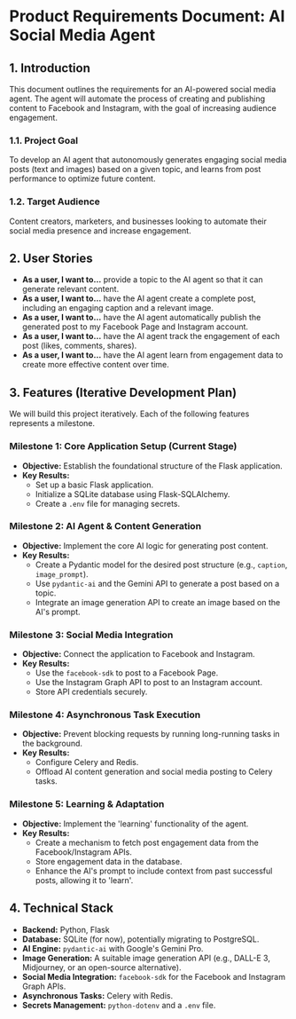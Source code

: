 # Product Requirements Document: AI Social Media Agent

## 1. Introduction

This document outlines the requirements for an AI-powered social media agent. The agent will automate the process of creating and publishing content to Facebook and Instagram, with the goal of increasing audience engagement.

### 1.1. Project Goal

To develop an AI agent that autonomously generates engaging social media posts (text and images) based on a given topic, and learns from post performance to optimize future content.

### 1.2. Target Audience

Content creators, marketers, and businesses looking to automate their social media presence and increase engagement.

## 2. User Stories

- **As a user, I want to...** provide a topic to the AI agent so that it can generate relevant content.
- **As a user, I want to...** have the AI agent create a complete post, including an engaging caption and a relevant image.
- **As a user, I want to...** have the AI agent automatically publish the generated post to my Facebook Page and Instagram account.
- **As a user, I want to...** have the AI agent track the engagement of each post (likes, comments, shares).
- **As a user, I want to...** have the AI agent learn from engagement data to create more effective content over time.

## 3. Features (Iterative Development Plan)

We will build this project iteratively. Each of the following features represents a milestone.

### Milestone 1: Core Application Setup (Current Stage)

- **Objective:** Establish the foundational structure of the Flask application.
- **Key Results:**
    - Set up a basic Flask application.
    - Initialize a SQLite database using Flask-SQLAlchemy.
    - Create a `.env` file for managing secrets.

### Milestone 2: AI Agent & Content Generation

- **Objective:** Implement the core AI logic for generating post content.
- **Key Results:**
    - Create a Pydantic model for the desired post structure (e.g., `caption`, `image_prompt`).
    - Use `pydantic-ai` and the Gemini API to generate a post based on a topic.
    - Integrate an image generation API to create an image based on the AI's prompt.

### Milestone 3: Social Media Integration

- **Objective:** Connect the application to Facebook and Instagram.
- **Key Results:**
    - Use the `facebook-sdk` to post to a Facebook Page.
    - Use the Instagram Graph API to post to an Instagram account.
    - Store API credentials securely.

### Milestone 4: Asynchronous Task Execution

- **Objective:** Prevent blocking requests by running long-running tasks in the background.
- **Key Results:**
    - Configure Celery and Redis.
    - Offload AI content generation and social media posting to Celery tasks.

### Milestone 5: Learning & Adaptation

- **Objective:** Implement the 'learning' functionality of the agent.
- **Key Results:**
    - Create a mechanism to fetch post engagement data from the Facebook/Instagram APIs.
    - Store engagement data in the database.
    - Enhance the AI's prompt to include context from past successful posts, allowing it to 'learn'.

## 4. Technical Stack

- **Backend:** Python, Flask
- **Database:** SQLite (for now), potentially migrating to PostgreSQL.
- **AI Engine:** `pydantic-ai` with Google's Gemini Pro.
- **Image Generation:** A suitable image generation API (e.g., DALL-E 3, Midjourney, or an open-source alternative).
- **Social Media Integration:** `facebook-sdk` for the Facebook and Instagram Graph APIs.
- **Asynchronous Tasks:** Celery with Redis.
- **Secrets Management:** `python-dotenv` and a `.env` file.
